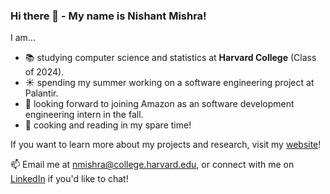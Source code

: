 ### Hi there 👋 - My name is Nishant Mishra!

I am...
- 📚 studying computer science and statistics at **Harvard College** (Class of 2024).
- ☀️ spending my summer working on a software engineering project at Palantir. 
- 🍂 looking forward to joining Amazon as an software development engineering intern in the fall.
- 🎉 cooking and reading in my spare time!

If you want to learn more about my projects and research, visit my [website](https://nmishra459.github.io/)!

📫 Email me at nmishra@college.harvard.edu, or connect with me on [LinkedIn](https://www.linkedin.com/in/nmishra2024/) if you'd like to chat!
